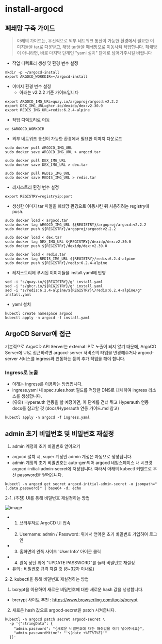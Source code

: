# install-argocd
## 폐쇄망 구축 가이드
> 아래의 가이드는, 우선적으로 외부 네트워크 통신이 가능한 환경에서 필요한 이미지들을 tar로 다운받고, 해당 tar들을 폐쇄망으로 이동시켜 작업합니다. 폐쇄망이 아니라면, 바로 마지막 단계인 "yaml 설치" 단계로 넘어가주시길 바랍니다

* 작업 디렉토리 생성 및 환경 변수 설정
```
mkdir -p ~/argocd-install
export ARGOCD_WORKDIR=~/argocd-install
```

* 이미지 환경 변수 설정
    * 아래는 v2.2.2 기준 가이드입니다
```
export ARGOCD_IMG_URL=quay.io/argoproj/argocd:v2.2.2
export DEX_IMG_URL=ghcr.io/dexidp/dex:v2.30.0
export REDIS_IMG_URL=redis:6.2.4-alpine
```
* 작업 디렉토리로 이동
```
cd $ARGOCD_WORKDIR
```
* 외부 네트워크 통신이 가능한 환경에서 필요한 이미지 다운로드
```
sudo docker pull ARGOCD_IMG_URL
sudo docker save ARGOCD_IMG_URL > argocd.tar

sudo docker pull DEX_IMG_URL
sudo docker save DEX_IMG_URL > dex.tar

sudo docker pull REDIS_IMG_URL
sudo docker save REDIS_IMG_URL > redis.tar
```
* 레지스트리 환경 변수 설정
```
export REGISTRY=registryip:port
```

* 생성한 이미지 tar 파일을 폐쇄망 환경으로 이동시킨 뒤 사용하려는 registry에 push.
```
sudo docker load < argocd.tar
sudo docker tag ARGOCD_IMG_URL ${REGISTRY}/argoproj/argocd:v2.2.2
sudo docker push ${REGISTRY}/argoproj/argocd:v2.2.2

sudo docker load < dex.tar
sudo docker tag DEX_IMG_URL ${REGISTRY}/dexidp/dex:v2.30.0
sudo docker push ${REGISTRY}/dexidp/dex:v2.30.0

sudo docker load < redis.tar
sudo docker tag REDIS_IMG_URL ${REGISTRY}/redis:6.2.4-alpine
sudo docker push ${REGISTRY}/redis:6.2.4-alpine
```

* 레지스트리에 푸시된 이미지들을 install.yaml에 반영
```
sed -i "s/quay.io/${REGISTRY}/g" install.yaml		 	 
sed -i "s/ghcr.io/${REGISTRY}/g" install.yaml		 
sed -i "s/redis:6.2.4-alpine/${REGISTRY}\/redis:6.2.4-alpine/g" install.yaml		 
```

* yaml 설치
```
kubectl create namespace argocd
kubectl apply -n argocd -f install.yaml
```

## ArgoCD Server에 접근
기본적으로 ArgoCD API Server는 external IP로 노출이 되지 않기 때문에, ArgoCD Server에 UI로 접근하려면 argocd-server 서비스의 타입을 변경해주거나 argocd-server 서비스를 ingress와 연동하는 등의 추가 작업을 해야 합니다. 

### Ingress로 노출
* 아래는 ingress를 이용하는 방법입니다. 
* ingress.yaml 내 spec.rules.host 필드를 적당한 DNS로 대체하여 ingress 리소스를 생성합니다.
* (유의) Hyperauth 연동을 할 예정이면, 이 단계를 건너 뛰고 Hyperauth 연동 docs를 참고할 것 (docs/Hyperauth 연동 가이드.md 참고)
```
kubectl apply -n argocd -f ingress.yaml
```

## admin 초기 비밀번호 및 비밀번호 재설정
1. admin 계정의 초기 비밀번호 얻어오기
- argocd 설치 시, super 계정인 admin 계정은 자동으로 생성됩니다. 
- admin 계정의 초기 비밀번호는 auto-gen되어 argocd 네임스페이스 내 시크릿 argocd-initial-admin-secret에 저장됩니다. 따라서 아래의 kubectl 커맨드로 우선 password을 얻어옵니다.
```
kubectl -n argocd get secret argocd-initial-admin-secret -o jsonpath="{.data.password}" | base64 -d; echo
```
2-1. (추천) UI를 통해 비밀번호 재설정하는 방법

![image](https://user-images.githubusercontent.com/36444454/150266598-0d97a399-7d36-4205-9a45-e93cce0e6650.png)
- 1) 브라우저로 ArgoCD UI 접속
- 2) Username: admin / Password: 위에서 얻어온 초기 비밀번호 기입하여 로그인
- 3) 홈화면의 왼쪽 사이드 'User Info' 아이콘 클릭
- 4) 왼쪽 상단 위에 "UPDATE PASSWORD"를 눌러 비밀번호 재설정 
- 유의 : 비밀번호 규격 지킬 것 (8~32자 이내로)

2-2. kubectl을 통해 비밀번호 재설정하는 방법
1. bcrypt을 이용하여 새로운 비밀번호에 대한 새로운 hash 값을 생성합니다.
- brcrypt 사이트 추천 : https://www.browserling.com/tools/bcrypt 
2. 새로운 hash 값으로 argocd-secret을 patch 시켜줍니다.
```
kubectl -n argocd patch secret argocd-secret \
  -p '{"stringData": {
    "admin.password": "{새로운 비밀번호에 대한 해쉬값을 여기 넣어주세요}",
    "admin.passwordMtime": "'$(date +%FT%T%Z)'"
  }}'
```
